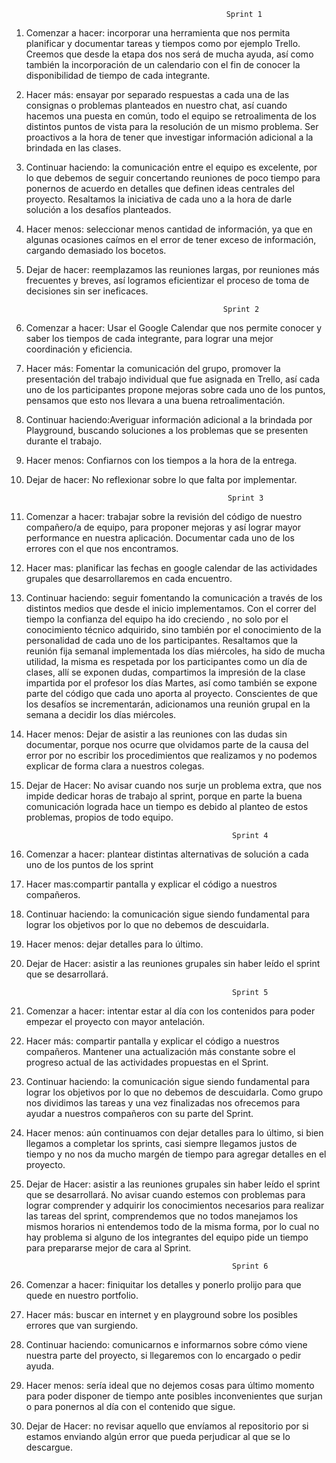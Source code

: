 
                                                    Sprint 1

1.	Comenzar a hacer: incorporar una herramienta que nos permita planificar y documentar tareas y tiempos como por ejemplo Trello. Creemos que desde la etapa dos nos será de mucha ayuda, así como también la incorporación de un calendario con el fin de conocer la 
disponibilidad de tiempo de cada integrante.  

2.	Hacer más: ensayar por separado respuestas a cada una de las consignas o problemas planteados en nuestro chat, así cuando hacemos una puesta en común, todo el equipo se retroalimenta de los distintos puntos de vista para la resolución de un mismo problema. Ser proactivos a la hora de tener que investigar información adicional a la brindada en las clases. 


3.	Continuar haciendo: la comunicación entre el equipo es excelente, por lo que debemos de seguir concertando reuniones de poco tiempo para ponernos de acuerdo en detalles que definen ideas centrales del proyecto. Resaltamos la iniciativa de cada uno a la hora de darle solución a los desafíos planteados. 
 
4.	Hacer menos: seleccionar menos cantidad de información, ya que en algunas ocasiones caímos en el error de tener exceso de información, cargando demasiado los bocetos. 


5.	Dejar de hacer: reemplazamos las reuniones largas, por reuniones más frecuentes y breves, así logramos eficientizar el proceso de toma de decisiones sin ser ineficaces. 



                                                    Sprint 2

1.	Comenzar a hacer: Usar el Google Calendar que nos permite conocer y saber los tiempos de cada integrante, para lograr una mejor coordinación y eficiencia.

2.	Hacer más: Fomentar la comunicación del grupo, promover la presentación del trabajo individual que fue asignada en Trello, así cada uno de los participantes propone mejoras sobre cada uno de los puntos, pensamos que esto nos llevara a una buena retroalimentación.

3.	Continuar haciendo:Averiguar información adicional a la brindada por Playground, buscando soluciones a los problemas que se presenten durante el trabajo.
 
4.	Hacer menos: Confiarnos con los tiempos a la hora de la entrega.

5.	Dejar de hacer: No reflexionar sobre lo que falta por implementar.

                                                     Sprint 3

1. Comenzar a hacer: trabajar sobre la revisión del código de nuestro compañero/a de equipo, para proponer mejoras y así lograr mayor performance en nuestra aplicación. Documentar cada uno de los errores con el que nos encontramos.  

2. Hacer mas: planificar las fechas en google calendar de las actividades grupales que desarrollaremos en cada encuentro. 

3. Continuar haciendo: seguir fomentando la comunicación a través de los distintos medios que desde el inicio implementamos. Con el correr del tiempo la confianza del equipo ha ido creciendo , no solo por el conocimiento técnico adquirido, sino también por el conocimiento de la personalidad de cada uno de los participantes. Resaltamos que la reunión fija semanal implementada los días miércoles, ha sido de mucha utilidad, la misma es respetada por los participantes como un día de clases, allí se exponen dudas, compartimos la impresión de la clase impartida por el profesor los días Martes, así como también se expone parte del código que cada uno aporta al proyecto. Conscientes de que los desafíos se incrementarán, adicionamos una reunión grupal en la semana a decidir los días miércoles. 

4. Hacer menos: Dejar de asistir a las reuniones con las dudas sin documentar, porque nos ocurre que olvidamos parte de la causa del error por no escribir los procedimientos que realizamos y no podemos explicar de forma clara a nuestros colegas. 

5. Dejar de Hacer: No avisar cuando nos surje un problema extra, que nos impide dedicar horas de trabajo al sprint, porque en parte la buena comunicación lograda hace un tiempo es debido al planteo de estos problemas, propios de todo equipo.

                                                     Sprint 4
1. Comenzar a hacer: plantear distintas alternativas de solución a cada uno de los puntos de los sprint

2. Hacer mas:compartir pantalla y explicar el código a nuestros compañeros.

3. Continuar haciendo: la comunicación sigue siendo fundamental para lograr los objetivos por lo que no debemos de descuidarla. 

4. Hacer menos: dejar detalles para lo último.

5. Dejar de Hacer: asistir a las reuniones grupales sin haber leído el sprint que se desarrollará.

                                                     Sprint 5
1. Comenzar a hacer: intentar estar al día con los contenidos para poder empezar el proyecto con mayor antelación.

2. Hacer más: compartir pantalla y explicar el código a nuestros compañeros. Mantener una actualización más constante sobre el progreso actual de las actividades propuestas en el Sprint.

3. Continuar haciendo: la comunicación sigue siendo fundamental para lograr los objetivos por lo que no debemos de descuidarla. Como grupo nos dividimos las tareas y una vez finalizadas nos ofrecemos para ayudar a nuestros compañeros con su parte del Sprint.

4. Hacer menos: aún continuamos con dejar detalles para lo último, si bien llegamos a completar los sprints, casi siempre llegamos justos de tiempo y no nos da mucho margén de tiempo para agregar detalles en el proyecto.

5. Dejar de Hacer: asistir a las reuniones grupales sin haber leído el sprint que se desarrollará. No avisar cuando estemos con problemas para lograr comprender y adquirir los conocimientos necesarios para realizar las tareas del sprint, comprendemos que no todos manejamos los mismos horarios ni entendemos todo de la misma forma, por lo cual no hay problema si alguno de los integrantes del equipo pide un tiempo para prepararse mejor de cara al Sprint.

                                                     Sprint 6
1. Comenzar a hacer: finiquitar los detalles y ponerlo prolijo para que quede en nuestro portfolio.

2. Hacer más: buscar en internet y en playground sobre los posibles errores que van surgiendo.

3. Continuar haciendo: comunicarnos e informarnos sobre cómo viene nuestra parte del proyecto, si llegaremos con lo encargado o pedir ayuda.

4. Hacer menos: sería ideal que no dejemos cosas para último momento para poder disponer de tiempo ante posibles inconvenientes que surjan o para ponernos al día con el contenido que sigue. 

5. Dejar de Hacer: no revisar aquello que envíamos al repositorio por si estamos enviando algún error que pueda perjudicar al que se lo descargue. 
